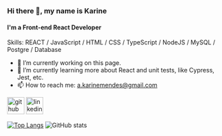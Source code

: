 ### Hi there 👋, my name is Karine
#### I'm a Front-end React Developer

Skills: REACT / JavaScript / HTML / CSS / TypeScript / NodeJS / MySQL / Postgre / Database

- 🔭 I’m currently working on this page. 
- 🌱 I’m currently learning more about React and unit tests, like Cypress, Jest, etc. 
- 📫 How to reach me: a.karinemendes@gmail.com 


[<img src='https://cdn.jsdelivr.net/npm/simple-icons@3.0.1/icons/github.svg' alt='github' height='40'>](https://github.com/karinemendesgit)  [<img src='https://cdn.jsdelivr.net/npm/simple-icons@3.0.1/icons/linkedin.svg' alt='linkedin' height='40'>](https://www.linkedin.com/in/karine-mendes/)  

[![Top Langs](https://github-readme-stats.vercel.app/api/top-langs/?username=karinemendesgit)](https://github.com/anuraghazra/github-readme-stats)         ![GitHub stats](https://github-readme-stats.vercel.app/api?username=karinemendesgit&show_icons=true&count_private=true)  




